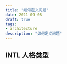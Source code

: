 ```yaml
---
title: "如何定义问题"
date: 2021-09-08
draft: true
tags:
- architecture
description: "如何定义问题"
---
```


## INTL 人格类型



